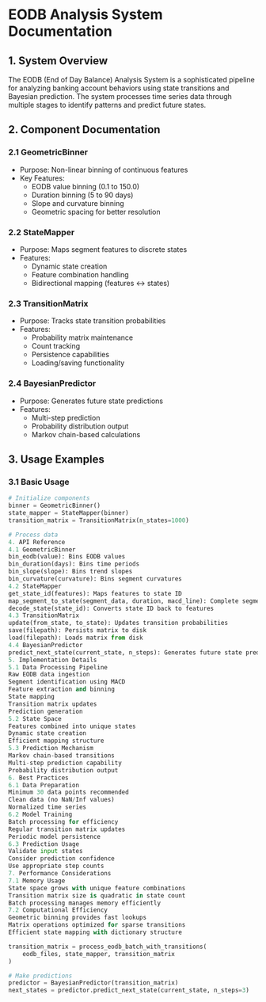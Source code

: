 # EODB Analysis System Documentation

## 1. System Overview
The EODB (End of Day Balance) Analysis System is a sophisticated pipeline for analyzing banking account behaviors using state transitions and Bayesian prediction. The system processes time series data through multiple stages to identify patterns and predict future states.

## 2. Component Documentation

### 2.1 GeometricBinner
- Purpose: Non-linear binning of continuous features
- Key Features:
  - EODB value binning (0.1 to 150.0)
  - Duration binning (5 to 90 days)
  - Slope and curvature binning
  - Geometric spacing for better resolution

### 2.2 StateMapper
- Purpose: Maps segment features to discrete states
- Features:
  - Dynamic state creation
  - Feature combination handling
  - Bidirectional mapping (features ↔ states)

### 2.3 TransitionMatrix
- Purpose: Tracks state transition probabilities
- Features:
  - Probability matrix maintenance
  - Count tracking
  - Persistence capabilities
  - Loading/saving functionality

### 2.4 BayesianPredictor
- Purpose: Generates future state predictions
- Features:
  - Multi-step prediction
  - Probability distribution output
  - Markov chain-based calculations

## 3. Usage Examples

### 3.1 Basic Usage
```python
# Initialize components
binner = GeometricBinner()
state_mapper = StateMapper(binner)
transition_matrix = TransitionMatrix(n_states=1000)

# Process data
4. API Reference
4.1 GeometricBinner
bin_eodb(value): Bins EODB values
bin_duration(days): Bins time periods
bin_slope(slope): Bins trend slopes
bin_curvature(curvature): Bins segment curvatures
4.2 StateMapper
get_state_id(features): Maps features to state ID
map_segment_to_state(segment_data, duration, macd_line): Complete segment mapping
decode_state(state_id): Converts state ID back to features
4.3 TransitionMatrix
update(from_state, to_state): Updates transition probabilities
save(filepath): Persists matrix to disk
load(filepath): Loads matrix from disk
4.4 BayesianPredictor
predict_next_state(current_state, n_steps): Generates future state predictions
5. Implementation Details
5.1 Data Processing Pipeline
Raw EODB data ingestion
Segment identification using MACD
Feature extraction and binning
State mapping
Transition matrix updates
Prediction generation
5.2 State Space
Features combined into unique states
Dynamic state creation
Efficient mapping structure
5.3 Prediction Mechanism
Markov chain-based transitions
Multi-step prediction capability
Probability distribution output
6. Best Practices
6.1 Data Preparation
Minimum 30 data points recommended
Clean data (no NaN/Inf values)
Normalized time series
6.2 Model Training
Batch processing for efficiency
Regular transition matrix updates
Periodic model persistence
6.3 Prediction Usage
Validate input states
Consider prediction confidence
Use appropriate step counts
7. Performance Considerations
7.1 Memory Usage
State space grows with unique feature combinations
Transition matrix size is quadratic in state count
Batch processing manages memory efficiently
7.2 Computational Efficiency
Geometric binning provides fast lookups
Matrix operations optimized for sparse transitions
Efficient state mapping with dictionary structure

transition_matrix = process_eodb_batch_with_transitions(
    eodb_files, state_mapper, transition_matrix
)

# Make predictions
predictor = BayesianPredictor(transition_matrix)
next_states = predictor.predict_next_state(current_state, n_steps=3)
